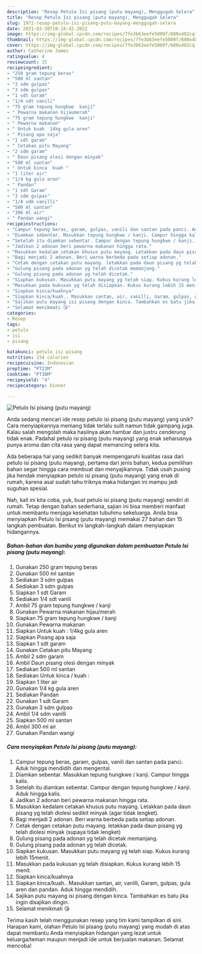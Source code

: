 ```yaml
---
description: "Resep Petulo Isi pisang (putu mayang), Menggugah Selera"
title: "Resep Petulo Isi pisang (putu mayang), Menggugah Selera"
slug: 1972-resep-petulo-isi-pisang-putu-mayang-menggugah-selera
date: 2021-03-30T10:18:42.202Z
image: https://img-global.cpcdn.com/recipes/7fe3b63eefe5009f/680x482cq70/petulo-isi-pisang-putu-mayang-foto-resep-utama.jpg
thumbnail: https://img-global.cpcdn.com/recipes/7fe3b63eefe5009f/680x482cq70/petulo-isi-pisang-putu-mayang-foto-resep-utama.jpg
cover: https://img-global.cpcdn.com/recipes/7fe3b63eefe5009f/680x482cq70/petulo-isi-pisang-putu-mayang-foto-resep-utama.jpg
author: Catherine James
ratingvalue: 4
reviewcount: 15
recipeingredient:
- "250 gram tepung beras"
- "500 ml santan"
- "3 sdm gulpas"
- "3 sdm gulpas"
- "1 sdt Garam"
- "1/4 sdt vanili"
- "75 gram tepung hungkwe  kanji"
- " Pewarna makanan hijaumerah"
- "75 gram tepung hungkwe  kanji"
- " Pewarna makanan"
- " Untuk kuah  14kg gula aren"
- " Pisang apa saja"
- "1 sdt garam"
- " Cetakan pitu Mayang"
- "2 sdm garam"
- " Daun pisang olesi dengan minyak"
- "500 ml santan"
- " Untuk kinca  kuah "
- "1 liter air"
- "1/4 kg gula aren"
- " Pandan"
- "1 sdt Garam"
- "3 sdm gulpas"
- "1/4 sdm vanilli"
- "500 ml santan"
- "300 ml air"
- " Pandan wangi"
recipeinstructions:
- "Campur tepung beras, garam, gulpas, vanili dan santan pada panci. Aduk hingga mendidih dan mengental."
- "Diamkan sebentar. Masukkan tepung hungkwe / kanji. Campur hingga kalis."
- "Setelah itu diamkan sebentar. Campur dengan tepung hungkwe / kanji. Aduk hingga kalis."
- "Jadikan 2 adonan beri pewarna makanan hingga rata."
- "Masukkan kedalam cetakan khusus putu mayang. Letakkan pada daun pisang yg telah diolesi sedikit minyak (agar tidak lengket)."
- "Bagi menjadi 2 adonan. Beri warna berbeda pada setiap adonan."
- "Cetak dengan cetakan putu mayang. letakkan pada daun pisang yg telah diolesi minyak (supaya tidak lengket)"
- "Gulung pisang pada adonan yg telah dicetak memanjang."
- "Gulung pisang pada adonan yg telah dicetak."
- "Siapkan kukusan. Masukkan putu mayang yg telah siap. Kukus kurang lebih 15menit."
- "Masukkan pada kukusan yg telah disiapkan. Kukus kurang lebih 15 menit."
- "Siapkan kinca/kuahnya"
- "Siapkan kinca/kuah.. Masukkan santan, air, vanilli, Garam, gulpas, gula aren dan pandan. Aduk hingga mendidih."
- "Sajikan putu mayang isi pisang dengan kinca. Tambahkan es batu jika ingin disajikan dingin."
- "Selamat menikmati 😘"
categories:
- Resep
tags:
- petulo
- isi
- pisang

katakunci: petulo isi pisang 
nutrition: 154 calories
recipecuisine: Indonesian
preptime: "PT23M"
cooktime: "PT38M"
recipeyield: "4"
recipecategory: Dinner

---
```



![Petulo Isi pisang (putu mayang)](https://img-global.cpcdn.com/recipes/7fe3b63eefe5009f/680x482cq70/petulo-isi-pisang-putu-mayang-foto-resep-utama.jpg)

Anda sedang mencari ide resep petulo isi pisang (putu mayang) yang unik? Cara menyiapkannya memang tidak terlalu sulit namun tidak gampang juga. Kalau salah mengolah maka hasilnya akan hambar dan justru cenderung tidak enak. Padahal petulo isi pisang (putu mayang) yang enak seharusnya punya aroma dan cita rasa yang dapat memancing selera kita.



Ada beberapa hal yang sedikit banyak mempengaruhi kualitas rasa dari petulo isi pisang (putu mayang), pertama dari jenis bahan, kedua pemilihan bahan segar hingga cara membuat dan menyajikannya. Tidak usah pusing jika hendak menyiapkan petulo isi pisang (putu mayang) yang enak di rumah, karena asal sudah tahu triknya maka hidangan ini mampu jadi suguhan spesial.


Nah, kali ini kita coba, yuk, buat petulo isi pisang (putu mayang) sendiri di rumah. Tetap dengan bahan sederhana, sajian ini bisa memberi manfaat untuk membantu menjaga kesehatan tubuhmu sekeluarga. Anda bisa menyiapkan Petulo Isi pisang (putu mayang) memakai 27 bahan dan 15 langkah pembuatan. Berikut ini langkah-langkah dalam menyiapkan hidangannya.

<!--inarticleads1-->

##### Bahan-bahan dan bumbu yang digunakan dalam pembuatan Petulo Isi pisang (putu mayang):

1. Gunakan 250 gram tepung beras
1. Gunakan 500 ml santan
1. Sediakan 3 sdm gulpas
1. Sediakan 3 sdm gulpas
1. Siapkan 1 sdt Garam
1. Sediakan 1/4 sdt vanili
1. Ambil 75 gram tepung hungkwe / kanji
1. Gunakan  Pewarna makanan hijau/merah
1. Siapkan 75 gram tepung hungkwe / kanji
1. Gunakan  Pewarna makanan
1. Siapkan  Untuk kuah : 1/4kg gula aren
1. Siapkan  Pisang apa saja
1. Siapkan 1 sdt garam
1. Gunakan  Cetakan pitu Mayang
1. Ambil 2 sdm garam
1. Ambil  Daun pisang olesi dengan minyak
1. Sediakan 500 ml santan
1. Sediakan  Untuk kinca / kuah :
1. Siapkan 1 liter air
1. Gunakan 1/4 kg gula aren
1. Sediakan  Pandan
1. Gunakan 1 sdt Garam
1. Gunakan 3 sdm gulpas
1. Ambil 1/4 sdm vanilli
1. Siapkan 500 ml santan
1. Ambil 300 ml air
1. Gunakan  Pandan wangi




<!--inarticleads2-->

##### Cara menyiapkan Petulo Isi pisang (putu mayang):

1. Campur tepung beras, garam, gulpas, vanili dan santan pada panci. Aduk hingga mendidih dan mengental.
1. Diamkan sebentar. Masukkan tepung hungkwe / kanji. Campur hingga kalis.
1. Setelah itu diamkan sebentar. Campur dengan tepung hungkwe / kanji. Aduk hingga kalis.
1. Jadikan 2 adonan beri pewarna makanan hingga rata.
1. Masukkan kedalam cetakan khusus putu mayang. Letakkan pada daun pisang yg telah diolesi sedikit minyak (agar tidak lengket).
1. Bagi menjadi 2 adonan. Beri warna berbeda pada setiap adonan.
1. Cetak dengan cetakan putu mayang. letakkan pada daun pisang yg telah diolesi minyak (supaya tidak lengket)
1. Gulung pisang pada adonan yg telah dicetak memanjang.
1. Gulung pisang pada adonan yg telah dicetak.
1. Siapkan kukusan. Masukkan putu mayang yg telah siap. Kukus kurang lebih 15menit.
1. Masukkan pada kukusan yg telah disiapkan. Kukus kurang lebih 15 menit.
1. Siapkan kinca/kuahnya
1. Siapkan kinca/kuah.. Masukkan santan, air, vanilli, Garam, gulpas, gula aren dan pandan. Aduk hingga mendidih.
1. Sajikan putu mayang isi pisang dengan kinca. Tambahkan es batu jika ingin disajikan dingin.
1. Selamat menikmati 😘




Terima kasih telah menggunakan resep yang tim kami tampilkan di sini. Harapan kami, olahan Petulo Isi pisang (putu mayang) yang mudah di atas dapat membantu Anda menyiapkan hidangan yang lezat untuk keluarga/teman maupun menjadi ide untuk berjualan makanan. Selamat mencoba!
